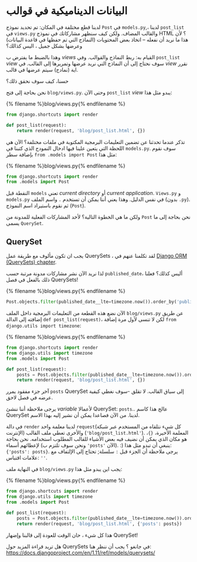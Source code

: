# البيانات الديناميكية في قوالب

لدينا قطع مختلفة في المكان: تم تحديد نموذج `Post` في `models.py`,، لدينا `post_list` في `views.py` والقالب المضاف. ولكن كيف سنظهر مشاركاتك في نموذج HTML ؟ لأن هذا ما نريد أن نفعله – اتخاذ بعض المحتويات (النماذج التي تم حفظها في قاعدة البيانات) وعرضها بشكل جميل ، اليس كذالك؟

وهذا بالضبط ما يفترض ب *views* القيام به: ربط النماذج والقوالب. وفي `post_list` *view* سوف نحتاج إلى أن النماذج التي نريد عرضها وتمريرها إلى القالب. في *view* نقرر اية (نمادج) سيتم عرضها في قالب.

حسنا، كيف سوف نحقق ذلك؟

نحن بحاجة إلى فتح `blog/views.py`. وحتى الآن `post_list` *view* يبدو مثل هذا:

{% filename %}blog/views.py{% endfilename %}

```python
from django.shortcuts import render

def post_list(request):
    return render(request, 'blog/post_list.html', {})
```

تذكر عندما تحدثنا عن تضمين التعليمات البرمجية المكتوبة في ملفات مختلفة؟ الآن هي اللحظة التي يتعين علينا فيها ادخال النمودج الذي كتبنا في `models.py`. سوف نقوم بإضافة سطر `from .models import Post` مثل هذا:

{% filename %}blog/views.py{% endfilename %}

```python
from django.shortcuts import render
from .models import Post
```

النقطة قبل `models` تعني *current directory* أو *current application*. `Views.py` و `models.py` في نفس الدليل. وهذا يعني أننا يمكن أن تستخدم `.` واسم الملف (بدون `.py`). ثم نقوم باستيراد اسم النموذج (`Post`).

ولكن ما هي الخطوة التالية؟ لأخد المشاركات الفعلية للمدونة من `Post` نحن بحاجة إلى ما يسمى `QuerySet`.

## QuerySet

يجب ان تكون مألوف مع طريقة عمل QuerySets ، لقد تكلمنا عنهم في [Django ORM (QuerySets) chapter](../django_orm/README.md).

لذا نريد الآن نشر مشاركات مدونة مرتبة حسب `published_date`، أليس كذلك؟ فعلنا ذلك بالفعل في فصل QuerySets!

{% filename %}blog/views.py{% endfilename %}

```python
Post.objects.filter(published_date__lte=timezone.now()).order_by('published_date')
```

الآن نضع هذه القطعة من التعليمات البرمجية داخل الملف `blog/views.py` عن طريق إضافته إلى الدالة `def post_list(request)`، لكن لا تنسى لأول مرة إضافة `from django.utils import timezone`:

{% filename %}blog/views.py{% endfilename %}

```python
from django.shortcuts import render
from django.utils import timezone
from .models import Post

def post_list(request):
    posts = Post.objects.filter(published_date__lte=timezone.now()).order_by('published_date')
    return render(request, 'blog/post_list.html', {})
```

آخر جزء مفقود يمرر `posts` QuerySet إلى سياق القالب. لا تقلق -سوف نغطي كيفية عرضه في فصل لاحق.

يرجى ملاحظة أننا ننشئ *variable* لأعمالا QuerySet: `posts`.. عالج هذا كاسم QuerySet لدينا. من الآن فصاعدا يمكن أن نشير إليه بهذا الاسم.

في دالة `render` لدينا معلمة واحد `request`(كل شيء نتلقاه من المستخدم عبر شبكة الإنترنت) والأخرى تعطي ملف القالب (`'blog/post_list.html'`). المعلمة الأخيرة، `{}`، هو مكان الذي يمكن أن نضيف فيه بعض الأشياء للقالب المطلوب استخدامه. نحن بحاجة لإعطائهم أسماء (ونحن سوف تلتزم ب `'posts'` الآن). :) ينبغي أن تبدو مثل هذا: `{'posts': posts}`. يرجى ملاحظة أن الجزء قبل `:` سلسلة; تحتاج إلى الإلتفاف مع علامات اقتباس: `''`.

في النهاية ملف `blog/views.py` يجب اين يبدو مثل هذا:

{% filename %}blog/views.py{% endfilename %}

```python
from django.shortcuts import render
from django.utils import timezone
from .models import Post

def post_list(request):
    posts = Post.objects.filter(published_date__lte=timezone.now()).order_by('published_date')
    return render(request, 'blog/post_list.html', {'posts': posts})
```

هذا كل شيء ، حان الوقت للعودة إلى قالبنا وإضهار QuerySet!

هل تريد قراءة المزيد حول QuerySets في جانغو ؟ يجب أن ننظر هنا: https://docs.djangoproject.com/en/1.11/ref/models/querysets/